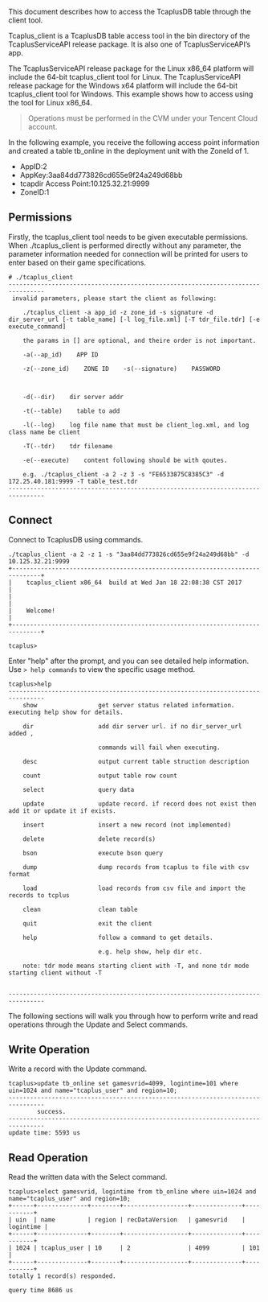 [//]: # (chinagitpath:XXXXX)

This document describes how to access the TcaplusDB table through the client tool.

Tcaplus_client is a TcaplusDB table access tool in the bin directory of the TcaplusServiceAPI release package. It is also one of TcaplusServiceAPI’s app.

The TcaplusServiceAPI release package for the Linux x86_64 platform will include the 64-bit tcaplus_client tool for Linux. The TcaplusServiceAPI release package for the Windows x64 platform will include the 64-bit tcaplus_client tool for Windows. This example shows how to access using the tool for Linux x86_64.

> Operations must be performed in the CVM under your Tencent Cloud account.

In the following example, you receive the following access point information and created a table tb_online in the deployment unit with the ZoneId of 1.

* AppID:2
* AppKey:3aa84dd773826cd655e9f24a249d68bb
* tcapdir Access Point:10.125.32.21:9999
* ZoneID:1

## Permissions

Firstly, the tcaplus_client tool needs to be given executable permissions. When ./tcaplus_client is performed directly without any parameter, the parameter information needed for connection will be printed for users to enter based on their game specifications.

```
# ./tcaplus_client
--------------------------------------------------------------------------------
 invalid parameters, please start the client as following:

    ./tcaplus_client -a app_id -z zone_id -s signature -d dir_server_url [-t table_name] [-l log_file.xml] [-T tdr_file.tdr] [-e execute_command]

    the params in [] are optional, and theire order is not important.

    -a(--ap_id)    APP ID

    -z(--zone_id)    ZONE ID    -s(--signature)    PASSWORD



    -d(--dir)    dir server addr

    -t(--table)    table to add

    -l(--log)    log file name that must be client_log.xml, and log class name be client

    -T(--tdr)    tdr filename 

    -e(--execute)    content following should be with qoutes.

    e.g. ./tcaplus_client -a 2 -z 3 -s "FE6533875C8385C3" -d 172.25.40.181:9999 -T table_test.tdr 
--------------------------------------------------------------------------------
```

## Connect

Connect to TcaplusDB using commands.

```
./tcaplus_client -a 2 -z 1 -s "3aa84dd773826cd655e9f24a249d68bb" -d 10.125.32.21:9999
+------------------------------------------------------------------------------+
|    tcaplus_client x86_64  build at Wed Jan 18 22:08:38 CST 2017              |
|                                                                              |
|    Welcome!                                                                  |
+------------------------------------------------------------------------------+

tcaplus>
```

Enter "help" after the prompt, and you can see detailed help information. Use `> help commands` to view the specific usage method.

```
tcaplus>help
--------------------------------------------------------------------------------
    show                 get server status related information. executing help show for details.

    dir                  add dir server url. if no dir_server_url added ,

                         commands will fail when executing.

    desc                 output current table struction description

    count                output table row count

    select               query data

    update               update record. if record does not exist then add it or update it if exists.

    insert               insert a new record (not implemented)

    delete               delete record(s)

    bson                 execute bson query

    dump                 dump records from tcaplus to file with csv format

    load                 load records from csv file and import the records to tcplus

    clean                clean table

    quit                 exit the client

    help                 follow a command to get details.

                         e.g. help show, help dir etc.

    note: tdr mode means starting client with -T, and none tdr mode starting client without -T

         
--------------------------------------------------------------------------------
```

The following sections will walk you through how to perform write and read operations through the Update and Select commands.

## Write Operation

Write a record with the Update command.

```
tcaplus>update tb_online set gamesvrid=4099, logintime=101 where uin=1024 and name="tcaplus_user" and region=10;
--------------------------------------------------------------------------------
        success. 
--------------------------------------------------------------------------------
update time: 5593 us
```

## Read Operation

Read the written data with the Select command.

```
tcaplus>select gamesvrid, logintime from tb_online where uin=1024 and name="tcaplus_user" and region=10;
+------+--------------+--------+------------------+--------------+-----------+
| uin  | name         | region | recDataVersion   | gamesvrid    | logintime |
+------+--------------+--------+------------------+--------------+-----------+
| 1024 | tcaplus_user | 10     | 2                | 4099         | 101       |
+------+--------------+--------+------------------+--------------+-----------+
totally 1 record(s) responded.

query time 8686 us
```

